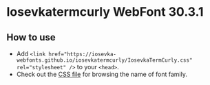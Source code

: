 # Iosevkatermcurly WebFont 30.3.1

## How to use

- Add `<link href="https://iosevka-webfonts.github.io/iosevkatermcurly/IosevkaTermCurly.css" rel="stylesheet" />` to your `<head>`.
- Check out the [CSS file](./IosevkaTermCurly.css) for browsing the name of font family.
